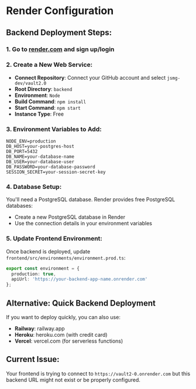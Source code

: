 # Render Configuration

## Backend Deployment Steps:

### 1. Go to [render.com](https://render.com) and sign up/login

### 2. Create a New Web Service:
- **Connect Repository**: Connect your GitHub account and select `jsmg-dev/vault2.0`
- **Root Directory**: `backend`
- **Environment**: `Node`
- **Build Command**: `npm install`
- **Start Command**: `npm start`
- **Instance Type**: Free

### 3. Environment Variables to Add:
```
NODE_ENV=production
DB_HOST=your-postgres-host
DB_PORT=5432
DB_NAME=your-database-name
DB_USER=your-database-user
DB_PASSWORD=your-database-password
SESSION_SECRET=your-session-secret-key
```

### 4. Database Setup:
You'll need a PostgreSQL database. Render provides free PostgreSQL databases:
- Create a new PostgreSQL database in Render
- Use the connection details in your environment variables

### 5. Update Frontend Environment:
Once backend is deployed, update `frontend/src/environments/environment.prod.ts`:
```typescript
export const environment = {
  production: true,
  apiUrl: 'https://your-backend-app-name.onrender.com'
};
```

## Alternative: Quick Backend Deployment

If you want to deploy quickly, you can also use:
- **Railway**: railway.app
- **Heroku**: heroku.com (with credit card)
- **Vercel**: vercel.com (for serverless functions)

## Current Issue:
Your frontend is trying to connect to `https://vault2-0.onrender.com` but this backend URL might not exist or be properly configured.
